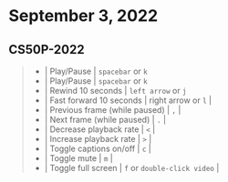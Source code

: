 # September 3, 2022

## CS50P-2022

> - | Play/Pause | `spacebar` or `k`
> - | Play/Pause | `spacebar` or `k`
> - | Rewind 10 seconds | `left arrow` or `j`
> - | Fast forward 10 seconds | right arrow or `l` |
> - | Previous frame (while paused) | `,` |
> - | Next frame (while paused) | `.` |
> - | Decrease playback rate | `<` |
> - | Increase playback rate | `>` |
> - | Toggle captions on/off | `c` |
> - | Toggle mute | `m` |
> - | Toggle full screen | `f` or `double-click video` |

